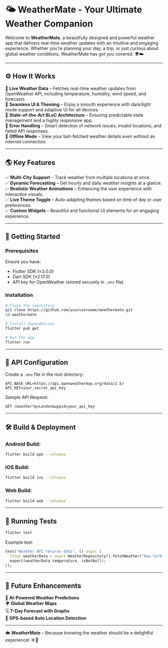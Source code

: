 # 🌤️ WeatherMate - Your Ultimate Weather Companion

Welcome to **WeatherMate**, a beautifully designed and powerful weather app that delivers real-time weather updates with an intuitive and engaging experience. Whether you’re planning your day, a trip, or just curious about global weather conditions, WeatherMate has got you covered. 🌍☁️  

---

## ⚙️ How It Works  

🔹 **Live Weather Data** – Fetches real-time weather updates from OpenWeather API, including temperature, humidity, wind speed, and forecasts.  
🔹 **Seamless UI & Theming** – Enjoy a smooth experience with dark/light mode support and adaptive UI for all devices.  
🔹 **State-of-the-Art BLoC Architecture** – Ensuring predictable state management and a highly responsive app.  
🔹 **Error Handling** – Smart detection of network issues, invalid locations, and failed API responses.  
🔹 **Offline Mode** – View your last-fetched weather details even without an internet connection.  

---

## 🌎 Key Features  

✅ **Multi-City Support** – Track weather from multiple locations at once.  
✅ **Dynamic Forecasting** – Get hourly and daily weather insights at a glance.  
✅ **Realistic Weather Animations** – Enhancing the user experience with interactive visuals.  
✅ **Live Theme Toggle** – Auto-adapting themes based on time of day or user preferences.  
✅ **Custom Widgets** – Beautiful and functional UI elements for an engaging experience.  

---

## 🚀 Getting Started  

### Prerequisites  
Ensure you have:  
- Flutter SDK (≥3.0.0)  
- Dart SDK (≥2.17.0)  
- API key for OpenWeather (stored securely in `.env` file)  

### Installation  
```sh
# Clone the repository
git clone https://github.com/yourusername/weathermate.git
cd weathermate

# Install dependencies
flutter pub get

# Run the app
flutter run
```

---

## 🔗 API Configuration  
Create a `.env` file in the root directory:  
```env
API_BASE_URL=https://api.openweathermap.org/data/2.5/
API_KEY=your_secret_api_key
```

Sample API Request:  
```
GET /weather?q=London&appid=your_api_key
```

---

## 🛠️ Build & Deployment  

### Android Build:  
```sh
flutter build apk --release
```

### iOS Build:  
```sh
flutter build ios --release
```

### Web Build:  
```sh
flutter build web --release
```

---

## 🧪 Running Tests  
```sh
flutter test
```
Example test:  
```dart
test('Weather API returns data', () async {
  final weatherData = await WeatherRepository().fetchWeather("New York");
  expect(weatherData.temperature, isNotNull);
});
```

---

## 🎯 Future Enhancements  

🚀 **AI-Powered Weather Predictions**  
🌍 **Global Weather Maps**  
🗓 **7-Day Forecast with Graphs**  
📍 **GPS-based Auto Location Detection**  

---

🌦️ **WeatherMate** – Because knowing the weather should be a delightful experience! ☀️💨
